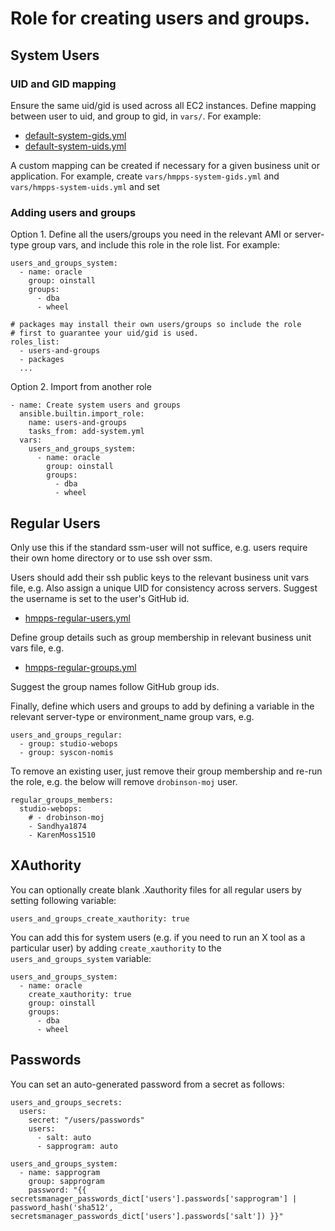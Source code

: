 # Role for creating users and groups.

## System Users

### UID and GID mapping

Ensure the same uid/gid is used across all EC2 instances.
Define mapping between user to uid, and group to gid, in `vars/`. For example:

- [default-system-gids.yml](/ansible/roles/users-and-groups/vars/default-system-gids.yml)
- [default-system-uids.yml](/ansible/roles/users-and-groups/vars/default-system-uids.yml)

A custom mapping can be created if necessary for a given business unit or application.  For example, create
`vars/hmpps-system-gids.yml` and `vars/hmpps-system-uids.yml` and set

### Adding users and groups

Option 1. Define all the users/groups you need in the relevant AMI or
server-type group vars, and include this role in the role list.
For example:

```
users_and_groups_system:
  - name: oracle
    group: oinstall
    groups:
      - dba
      - wheel

# packages may install their own users/groups so include the role
# first to guarantee your uid/gid is used.
roles_list:
  - users-and-groups
  - packages
  ...
```

Option 2. Import from another role

```
- name: Create system users and groups
  ansible.builtin.import_role:
    name: users-and-groups
    tasks_from: add-system.yml
  vars:
    users_and_groups_system:
      - name: oracle
        group: oinstall
        groups:
          - dba
          - wheel
```

## Regular Users

Only use this if the standard ssm-user will not suffice, e.g. users require their
own home directory or to use ssh over ssm.

Users should add their ssh public keys to the relevant business unit vars file, e.g.
Also assign a unique UID for consistency across servers. Suggest the username is set
to the user's GitHub id.

- [hmpps-regular-users.yml](/ansible/roles/users-and-groups/vars/hmpps-regular-users.yml)

Define group details such as group membership in relevant business unit vars file, e.g.

- [hmpps-regular-groups.yml](/ansible/roles/users-and-groups/vars/hmpps-regular-groups.yml)

Suggest the group names follow GitHub group ids.

Finally, define which users and groups to add by defining a variable in the relevant
server-type or environment_name group vars, e.g.

```
users_and_groups_regular:
  - group: studio-webops
  - group: syscon-nomis
```

To remove an existing user, just remove their group membership and re-run the role, e.g.
the below will remove `drobinson-moj` user.

```
regular_groups_members:
  studio-webops:
    # - drobinson-moj
    - Sandhya1874
    - KarenMoss1510
```

## XAuthority

You can optionally create blank .Xauthority files for all regular users by setting
following variable:

```
users_and_groups_create_xauthority: true
```

You can add this for system users (e.g. if you need to run an X tool as a particular
user) by adding `create_xauthority` to the `users_and_groups_system` variable:

```
users_and_groups_system:
  - name: oracle
    create_xauthority: true
    group: oinstall
    groups:
      - dba
      - wheel
```

## Passwords

You can set an auto-generated password from a secret as follows:

```
users_and_groups_secrets:
  users:
    secret: "/users/passwords"
    users:
      - salt: auto
      - sapprogram: auto

users_and_groups_system:
  - name: sapprogram
    group: sapprogram
    password: "{{ secretsmanager_passwords_dict['users'].passwords['sapprogram'] | password_hash('sha512', secretsmanager_passwords_dict['users'].passwords['salt']) }}"
```
